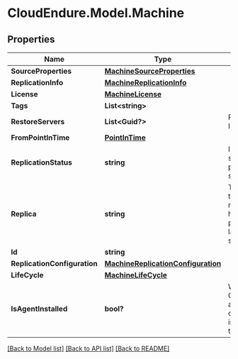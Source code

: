 # CloudEndure.Model.Machine
## Properties

Name | Type | Description | Notes
------------ | ------------- | ------------- | -------------
**SourceProperties** | [**MachineSourceProperties**](MachineSourceProperties.md) |  | [optional] 
**ReplicationInfo** | [**MachineReplicationInfo**](MachineReplicationInfo.md) |  | [optional] 
**License** | [**MachineLicense**](MachineLicense.md) |  | [optional] 
**Tags** | **List&lt;string&gt;** |  | [optional] 
**RestoreServers** | **List&lt;Guid?&gt;** | RestoreServer IDs  | [optional] 
**FromPointInTime** | [**PointInTime**](PointInTime.md) |  | [optional] 
**ReplicationStatus** | **string** | Is replication started, paused or stopped | [optional] 
**Replica** | **string** | The ID of the target machine that has been previously launched, if such exists. | [optional] 
**Id** | **string** |  | [optional] 
**ReplicationConfiguration** | [**MachineReplicationConfiguration**](MachineReplicationConfiguration.md) |  | [optional] 
**LifeCycle** | [**MachineLifeCycle**](MachineLifeCycle.md) |  | [optional] 
**IsAgentInstalled** | **bool?** | Whether a CloudEndure agent is currently installed on this machine. | [optional] 

[[Back to Model list]](../README.md#documentation-for-models) [[Back to API list]](../README.md#documentation-for-api-endpoints) [[Back to README]](../README.md)

